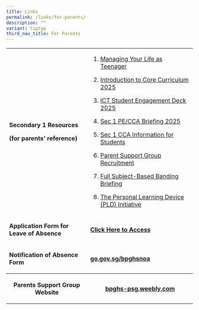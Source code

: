 ```yaml
---
title: Links
permalink: /links/for-parents/
description: ""
variant: tiptap
third_nav_title: For Parents
---
```

<table style="minWidth: 50px">
<colgroup>
<col>
<col>
</colgroup>
<tbody>
<tr>
<td rowspan="1" colspan="1">
<p><strong>Secondary 1 Resources</strong>
</p>
<p><strong>(for parents' reference)</strong>
</p>
</td>
<td rowspan="1" colspan="1">
<ol data-tight="true" class="tight">
<li>
<p><a href="/files/Managing_Your_Life_as_a_Teenager_2025.pdf" rel="noopener noreferrer nofollow" target="_blank">Managing Your Life as Teenager</a>
</p>
</li>
<li>
<p><a href="/files/Introduction_to_Core_Curriculum_2025.pdf" rel="noopener noreferrer nofollow" target="_blank">Introduction to Core Curriculum 2025</a>
</p>
</li>
<li>
<p><a href="/files/ICT_Student_Engagement_Deck_2025.pdf" rel="noopener noreferrer nofollow" target="_blank">ICT Student Engagement Deck 2025</a>
</p>
</li>
<li>
<p><a href="/files/Sec_1_PECCA_Briefing_6_Jan_2025.pdf" rel="noopener noreferrer nofollow" target="_blank">Sec 1 PE/CCA Briefing 2025</a>
</p>
</li>
<li>
<p><a href="/files/Sec_1_CCA_Information_for_Students_2025.pdf" rel="noopener noreferrer nofollow" target="_blank">Sec 1 CCA Information for Students</a>
</p>
</li>
<li>
<p><a href="https://drive.google.com/file/d/1ucdhvq9bwLXlcC17mJby09vsj6ICoVYi/view" rel="noopener nofollow" target="_blank">Parent Support Group Recruitment</a>
</p>
</li>
<li>
<p><a href="https://drive.google.com/open?id=11VacBc23a3uPTnla2t9nuAxvtHbX63ww" rel="noopener nofollow" target="_blank">Full Subject-Based Banding Briefing</a>
</p>
</li>
<li>
<p><a href="https://drive.google.com/open?id=1TZKk7d41siSu7DJA9XWvLHdg6t2WCFgn" rel="noopener nofollow" target="_blank">The Personal Learning Device (PLD) Initiative</a>
</p>
</li>
</ol>
</td>
</tr>
<tr>
<td rowspan="1" colspan="1">
<p><strong>Application Form for Leave of Absence</strong>
</p>
</td>
<td rowspan="1" colspan="1">
<p><strong><a href="https://form.gov.sg/6785bb7b2a99be2770509ba9" rel="noopener noreferrer nofollow" target="_blank">Click Here to Access</a></strong>
</p>
<p></p>
</td>
</tr>
<tr>
<td rowspan="1" colspan="1">
<p><strong>Notification of Absence Form</strong>
</p>
</td>
<td rowspan="1" colspan="1">
<p><strong><a href="http://go.gov.sg/bpghsnoa" rel="noopener noreferrer nofollow" target="_blank">go.gov.sg/bpghsnoa</a></strong>
</p>
</td>
</tr>
<tr>
<th rowspan="1" colspan="1">
<p><strong>Parents Support Group Website</strong>
</p>
</th>
<th rowspan="1" colspan="1">
<p><a href="http://bpghs-psg.weebly.com/" rel="noopener noreferrer nofollow" target="_blank">bpghs-psg.weebly.com</a>
</p>
</th>
</tr>
</tbody>
</table>
<p></p>